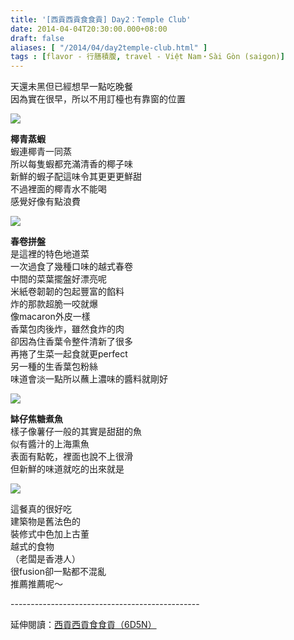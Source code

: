 ```yaml
---
title: '[西貢西貢食食貢] Day2：Temple Club'
date: 2014-04-04T20:30:00.000+08:00
draft: false
aliases: [ "/2014/04/day2temple-club.html" ]
tags : [flavor - 行膳積腹, travel - Việt Nam・Sài Gòn (saigon)]
---
```


天還未黑但已經想早一點吃晚餐  
因為實在很早，所以不用訂檯也有靠窗的位置  

[![](https://2.bp.blogspot.com/-EBGuElq3VrA/XDB2e5Rvh_I/AAAAAAAAEIw/ZZwWK0rS3uQwEG_U1wKT7buBCnEooSFyACLcBGAs/s640/04.jpg)](https://2.bp.blogspot.com/-EBGuElq3VrA/XDB2e5Rvh_I/AAAAAAAAEIw/ZZwWK0rS3uQwEG_U1wKT7buBCnEooSFyACLcBGAs/s1600/04.jpg)

**椰青蒸蝦**  
蝦連椰青一同蒸  
所以每隻蝦都充滿清香的椰子味  
新鮮的蝦子配這味令其更更更鮮甜  
不過裡面的椰青水不能喝  
感覺好像有點浪費  

[![](https://3.bp.blogspot.com/-zaeTl9Nu12k/XDB2kv19tZI/AAAAAAAAEI4/f3vT4Qh-yU4NOjqQi5TisKfPisfbxcXWgCLcBGAs/s640/05.jpg)](https://3.bp.blogspot.com/-zaeTl9Nu12k/XDB2kv19tZI/AAAAAAAAEI4/f3vT4Qh-yU4NOjqQi5TisKfPisfbxcXWgCLcBGAs/s1600/05.jpg)

**春卷拼盤**  
是這裡的特色地道菜  
一次過食了幾種口味的越式春卷  
中間的菜葉擺盤好漂亮呢  
米紙卷韌韌的包起豐富的餡料  
炸的那款超脆一咬就爆  
像macaron外皮一樣  
香葉包肉後炸，雖然食炸的肉  
卻因為住香葉令整件清新了很多  
再捲了生菜一起食就更perfect  
另一種的生香葉包粉絲  
味道會淡一點所以蘸上濃味的醬料就剛好  

[![](https://4.bp.blogspot.com/-0QC8o7fOASs/XDB2qPqwszI/AAAAAAAAEI8/WnOr3WiwRs8_b-4VG8tlI7w-HU8LDkVrACLcBGAs/s640/06.jpg)](https://4.bp.blogspot.com/-0QC8o7fOASs/XDB2qPqwszI/AAAAAAAAEI8/WnOr3WiwRs8_b-4VG8tlI7w-HU8LDkVrACLcBGAs/s1600/06.jpg)

**缽仔焦糖煮魚**  
樣子像薯仔一般的其實是甜甜的魚  
似有醬汁的上海熏魚  
表面有點乾，裡面也說不上很滑  
但新鮮的味道就吃的出來就是  
  
  

[![](https://4.bp.blogspot.com/-jh87XcmYTew/XDB2vEmGZdI/AAAAAAAAEJE/tjMPfMnFmDwSVBP-4t6oPeog3Gv28BkwACLcBGAs/s640/07.jpg)](https://4.bp.blogspot.com/-jh87XcmYTew/XDB2vEmGZdI/AAAAAAAAEJE/tjMPfMnFmDwSVBP-4t6oPeog3Gv28BkwACLcBGAs/s1600/07.jpg)

這餐真的很好吃  
建築物是舊法色的  
裝修式中色加上古董  
越式的食物  
（老闆是香港人）  
很fusion卻一點都不混亂  
推薦推薦呢～  
  
\-----------------------------------------------  
  
延伸閱讀：[西貢西貢食食貢（6D5N）](http://www.hidie.net/2014/04/6d5n.html)